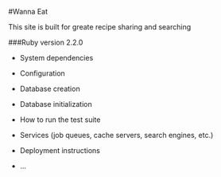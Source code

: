 #Wanna Eat

  This site is built for greate recipe sharing and searching

###Ruby version
  2.2.0

* System dependencies

* Configuration

* Database creation

* Database initialization

* How to run the test suite

* Services (job queues, cache servers, search engines, etc.)

* Deployment instructions

* ...

